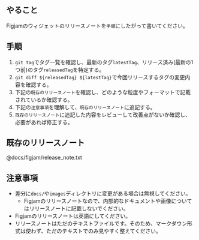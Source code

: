 ## やること

Figjamのウィジェットのリリースノートを`手順`にしたがって書いてください。

## 手順
1. `git tag`でタグ一覧を確認し、最新のタグ`latestTag`、リリース済み(最新の1つ前)のタグ`releasedTag`を特定する。
2. `git diff ${releasedTag} ${latestTag}`で今回リリースするタグの変更内容を確認する。
3. 下記の`既存のリリースノート`を確認し、どのような粒度やフォーマットで記載されているか確認する。
4. 下記の`注意事項`を理解して、`既存のリリースノート`に追記する。
5. `既存のリリースノート`に追記した内容をレビューして改善点がないか確認し、必要があれば修正する。

## 既存のリリースノート
@docs/figjam/release_note.txt

## 注意事項
- 差分に`docs/`や`images`ディレクトリに変更がある場合は無視してください。
    - Figjamのリリースノートなので、内部的なドキュメントや画像についてはリリースノートに記載しないでください。
- Figjamのリリースノートは英語にしてください。
- リリースノートはただのテキストファイルです。そのため、マークダウン形式は使わず、ただのテキストでのみ見やすく整えてください。
